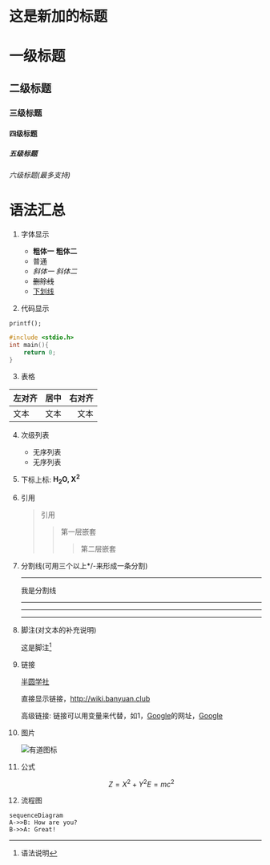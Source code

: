 # 这是新加的标题
# 一级标题
## 二级标题
### 三级标题
#### 四级标题
##### 五级标题
###### 六级标题(最多支持)

# 语法汇总
1. 字体显示
   - **粗体一** __粗体二__
   - 普通
   - *斜体一* _斜体二_
   - ~~删除线~~
   - <u>下划线</u>
   
2. 代码显示

`printf();`
```C
#include <stdio.h> 
int main(){
    return 0;
}
```

3. 表格

|左对齐|居中|右对齐|
|:-----|:--:|-----:|
|文本  |文本| 文本 |

4. 次级列表
   - 无序列表
   - 无序列表

5. 下标上标: **H<sub>2</sub>O, X<sup>2</sup>**

6. 引用
   >引用
   >>第一层嵌套
   >>>第二层嵌套


7. 分割线(可用三个以上*/-来形成一条分割)
   ***
   我是分割线
   ***
   ---
   ---

8. 脚注(对文本的补充说明)

   这是脚注[^1]
   [^1]:语法说明

9. 链接

   [半圆学社](wiki.banyuan.club)
   
   直接显示链接，<http://wiki.banyuan.club>
   
   高级链接: 链接可以用变量来代替，如1，[Google][1]的网址，[Google][1]
   
   [1]: http://www.google.com/

10. 图片

    ![有道图标](https://note.youdao.com/favicon.ico)
    
11. 公式
    ```math
    Z=X^2+Y^2
    
    E = mc^2
    ```

12. 流程图

```
sequenceDiagram
A->>B: How are you?
B->>A: Great!
```



